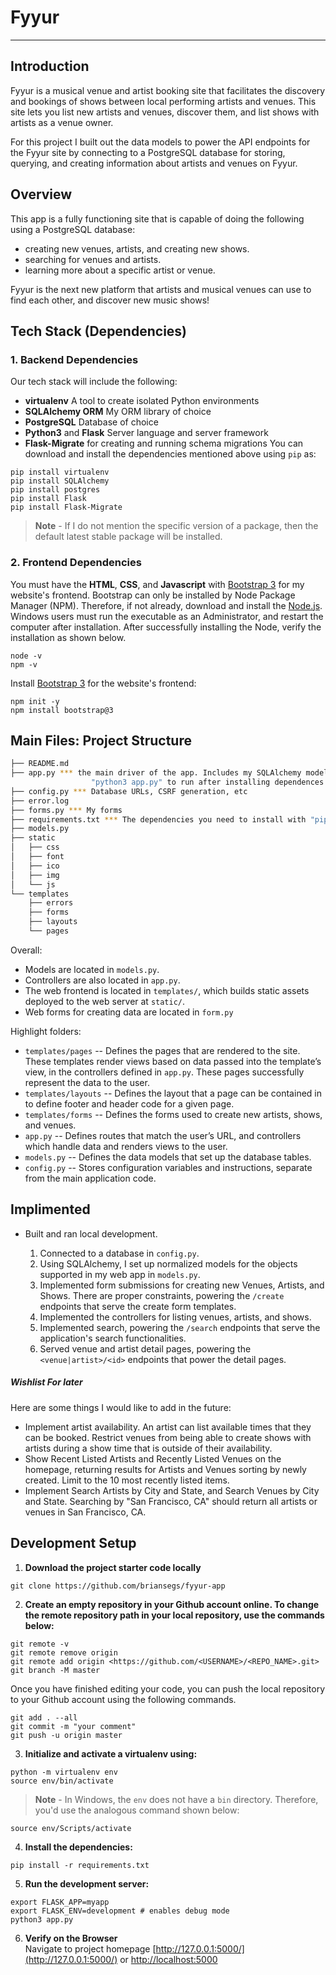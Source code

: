# Fyyur
-----

## Introduction

Fyyur is a musical venue and artist booking site that facilitates the discovery and bookings of shows between local performing artists and venues. This site lets you list new artists and venues, discover them, and list shows with artists as a venue owner.

For this project I built out the data models to power the API endpoints for the Fyyur site by connecting to a PostgreSQL database for storing, querying, and creating information about artists and venues on Fyyur.

## Overview

This app is a fully functioning site that is capable of doing the following using a PostgreSQL database:

* creating new venues, artists, and creating new shows.
* searching for venues and artists.
* learning more about a specific artist or venue.

Fyyur is the next new platform that artists and musical venues can use to find each other, and discover new music shows!

## Tech Stack (Dependencies)

### 1. Backend Dependencies
Our tech stack will include the following:
 * **virtualenv** A tool to create isolated Python environments
 * **SQLAlchemy ORM** My ORM library of choice
 * **PostgreSQL** Database of choice
 * **Python3** and **Flask** Server language and server framework
 * **Flask-Migrate** for creating and running schema migrations
You can download and install the dependencies mentioned above using `pip` as:
```
pip install virtualenv
pip install SQLAlchemy
pip install postgres
pip install Flask
pip install Flask-Migrate
```
> **Note** - If I do not mention the specific version of a package, then the default latest stable package will be installed.

### 2. Frontend Dependencies
You must have the **HTML**, **CSS**, and **Javascript** with [Bootstrap 3](https://getbootstrap.com/docs/3.4/customize/) for my website's frontend. Bootstrap can only be installed by Node Package Manager (NPM). Therefore, if not already, download and install the [Node.js](https://nodejs.org/en/download/). Windows users must run the executable as an Administrator, and restart the computer after installation. After successfully installing the Node, verify the installation as shown below.
```
node -v
npm -v
```
Install [Bootstrap 3](https://getbootstrap.com/docs/3.3/getting-started/) for the website's frontend:
```
npm init -y
npm install bootstrap@3
```


## Main Files: Project Structure

  ```sh
  ├── README.md
  ├── app.py *** the main driver of the app. Includes my SQLAlchemy models.
                    "python3 app.py" to run after installing dependences
  ├── config.py *** Database URLs, CSRF generation, etc
  ├── error.log
  ├── forms.py *** My forms
  ├── requirements.txt *** The dependencies you need to install with "pip3 install -r requirements.txt"
  ├── models.py
  ├── static
  │   ├── css
  │   ├── font
  │   ├── ico
  │   ├── img
  │   └── js
  └── templates
      ├── errors
      ├── forms
      ├── layouts
      └── pages
  ```

Overall:
* Models are located in `models.py`.
* Controllers are also located in `app.py`.
* The web frontend is located in `templates/`, which builds static assets deployed to the web server at `static/`.
* Web forms for creating data are located in `form.py`


Highlight folders:
* `templates/pages` -- Defines the pages that are rendered to the site. These templates render views based on data passed into the template’s view, in the controllers defined in `app.py`. These pages successfully represent the data to the user.
* `templates/layouts` -- Defines the layout that a page can be contained in to define footer and header code for a given page.
* `templates/forms` -- Defines the forms used to create new artists, shows, and venues.
* `app.py` -- Defines routes that match the user’s URL, and controllers which handle data and renders views to the user.
* `models.py` -- Defines the data models that set up the database tables.
* `config.py` -- Stores configuration variables and instructions, separate from the main application code.


Implimented
-----

* Built and ran local development.

  1. Connected to a database in `config.py`.
  2. Using SQLAlchemy, I set up normalized models for the objects supported in my web app in `models.py`.
  3. Implemented form submissions for creating new Venues, Artists, and Shows. There are proper constraints, powering the `/create` endpoints that serve the create form templates.
  4. Implemented the controllers for listing venues, artists, and shows.
  5. Implemented search, powering the `/search` endpoints that serve the application's search functionalities.
  6. Served venue and artist detail pages, powering the `<venue|artist>/<id>` endpoints that power the detail pages.



##### Wishlist For later

Here are some things I would like to add in the future:

*  Implement artist availability. An artist can list available times that they can be booked. Restrict venues from being able to create shows with artists during a show time that is outside of their availability.
* Show Recent Listed Artists and Recently Listed Venues on the homepage, returning results for Artists and Venues sorting by newly created. Limit to the 10 most recently listed items.
* Implement Search Artists by City and State, and Search Venues by City and State. Searching by "San Francisco, CA" should return all artists or venues in San Francisco, CA.


## Development Setup
1. **Download the project starter code locally**
```
git clone https://github.com/briansegs/fyyur-app
```

2. **Create an empty repository in your Github account online. To change the remote repository path in your local repository, use the commands below:**
```
git remote -v
git remote remove origin
git remote add origin <https://github.com/<USERNAME>/<REPO_NAME>.git>
git branch -M master
```
Once you have finished editing your code, you can push the local repository to your Github account using the following commands.
```
git add . --all
git commit -m "your comment"
git push -u origin master
```

3. **Initialize and activate a virtualenv using:**
```
python -m virtualenv env
source env/bin/activate
```
>**Note** - In Windows, the `env` does not have a `bin` directory. Therefore, you'd use the analogous command shown below:
```
source env/Scripts/activate
```

4. **Install the dependencies:**
```
pip install -r requirements.txt
```

5. **Run the development server:**
```
export FLASK_APP=myapp
export FLASK_ENV=development # enables debug mode
python3 app.py
```

6. **Verify on the Browser**<br>
Navigate to project homepage [http://127.0.0.1:5000/](http://127.0.0.1:5000/) or [http://localhost:5000](http://localhost:5000)

